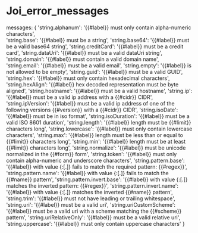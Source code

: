 # Joi_error_messages

messages: {
        'string.alphanum': '{{#label}} must only contain alpha-numeric characters',\
        'string.base': '{{#label}} must be a string',
        'string.base64': '{{#label}} must be a valid base64 string',
        'string.creditCard': '{{#label}} must be a credit card',
        'string.dataUri': '{{#label}} must be a valid dataUri string',
        'string.domain': '{{#label}} must contain a valid domain name',
        'string.email': '{{#label}} must be a valid email',
        'string.empty': '{{#label}} is not allowed to be empty',
        'string.guid': '{{#label}} must be a valid GUID',
        'string.hex': '{{#label}} must only contain hexadecimal characters',
        'string.hexAlign': '{{#label}} hex decoded representation must be byte aligned',
        'string.hostname': '{{#label}} must be a valid hostname',
        'string.ip': '{{#label}} must be a valid ip address with a {{#cidr}} CIDR',
        'string.ipVersion': '{{#label}} must be a valid ip address of one of the following versions {{#version}} with a {{#cidr}} CIDR',
        'string.isoDate': '{{#label}} must be in iso format',
        'string.isoDuration': '{{#label}} must be a valid ISO 8601 duration',
        'string.length': '{{#label}} length must be {{#limit}} characters long',
        'string.lowercase': '{{#label}} must only contain lowercase characters',
        'string.max': '{{#label}} length must be less than or equal to {{#limit}} characters long',
        'string.min': '{{#label}} length must be at least {{#limit}} characters long',
        'string.normalize': '{{#label}} must be unicode normalized in the {{#form}} form',
        'string.token': '{{#label}} must only contain alpha-numeric and underscore characters',
        'string.pattern.base': '{{#label}} with value {:[.]} fails to match the required pattern: {{#regex}}',
        'string.pattern.name': '{{#label}} with value {:[.]} fails to match the {{#name}} pattern',
        'string.pattern.invert.base': '{{#label}} with value {:[.]} matches the inverted pattern: {{#regex}}',
        'string.pattern.invert.name': '{{#label}} with value {:[.]} matches the inverted {{#name}} pattern',
        'string.trim': '{{#label}} must not have leading or trailing whitespace',
        'string.uri': '{{#label}} must be a valid uri',
        'string.uriCustomScheme': '{{#label}} must be a valid uri with a scheme matching the {{#scheme}} pattern',
        'string.uriRelativeOnly': '{{#label}} must be a valid relative uri',
        'string.uppercase': '{{#label}} must only contain uppercase characters'
    }
